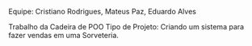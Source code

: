 Equipe: Cristiano Rodrigues, Mateus Paz, Eduardo Alves

Trabalho da Cadeira de POO
Tipo de Projeto: Criando um sistema para fazer vendas em uma Sorveteria.
